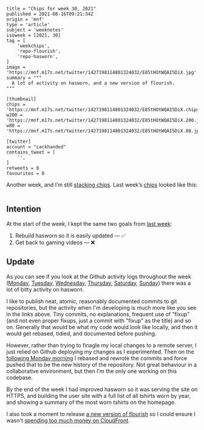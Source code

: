 ```
title = "Chips for week 30, 2021"
published = 2021-08-16T09:21:34Z
origin = 'mnf'
type = 'article'
subject = 'weeknotes'
isoweek = [2021, 30]
tag = [
    'weekchips',
    'repo-flourish',
    'repo-hasworn',
]
image = 'https://mnf.m17s.net/twitter/1427198114801324032/E85tHOtWQAI5DiX.jpg'
summary = """
  A lot of activity on hasworn, and a new version of flourish.
"""

[thumbnail]
chips = 'https://mnf.m17s.net/twitter/1427198114801324032/E85tHOtWQAI5DiX.chips.jpg'
w200 = 'https://mnf.m17s.net/twitter/1427198114801324032/E85tHOtWQAI5DiX.200.jpg'
w80 = 'https://mnf.m17s.net/twitter/1427198114801324032/E85tHOtWQAI5DiX.80.jpg'

[twitter]
account = "cackhanded"
contains_tweet = [
    '',
]
retweets = 0
favourites = 0
```

Another week, and I’m still [stacking chips][chips]. Last week’s
[chips][markers] looked like this:

[chips]: /2020/06/19/my-week-in-poker-chips
[markers]: /2020/08/22/my-weekchips-markers

<p class='image'><img src='https://mnf.m17s.net/twitter/1427198114801324032/E85tHOtWQAI5DiX.jpg' alt=''></p>

## Intention

At the start of the week, I kept the same two goals from [last week][lw]:

1. Rebuild hasworn so it is easily updated — ✅
1. Get back to gaming videos — ❌


## Update

As you can see if you look at the Github activity logs throughout the week
([Monday][m], [Tuesday][tu], [Wednesday][w], [Thursday][th], [Saturday][sa],
[Sunday][su]) there was a lot of bitty activity on hasworn.

I like to publish neat, atomic, reasonably documented commits to git
repositories, but the activity when I'm developing is much more like you
see in the links above. Tiny commits, no explanations, frequent use of
"fixup" (and not even proper fixups, just a commit with "fixup" as the title)
and so on. Generally that would be what my code would look like locally,
and then it would get rebased, tidied, and documented before pushing.

However, rather than trying to finagle my local changes to a remote server, I
just relied on Github deploying my changes as I experimented. Then on the
[following Monday morning][m2] I rebased and rewrote the commits and force
pushed that to be the new history of the repository. Not great behaviour in a
collaborative environment, but then I'm the only one working on this codebase.

By the end of the week I had improved hasworn so it was serving the site
on HTTPS, and building the user site with a full list of all tshirts worn
by year, and showing a summary of the most worn tshirts on the homepage.

I also took a moment to release [a new version of flourish][0103] so I could
ensure I wasn't [spending too much money on CloudFront][cf].


[lw]: /weeknotes/chips-for-week-29-2021
[ac]: https://marknormanfrancis.com/2021/08/02/github_activity
[m]: /2021/07/26/github_activity
[tu]: /2021/07/27/github_activity
[w]: /2021/07/28/github_activity
[th]: /2021/07/29/github_activity
[sa]: /2021/07/31/github_activity
[su]: /2021/08/01/github_activity
[m2]: /2021/08/02/github_activity
[0103]: https://github.com/norm/flourish/releases/tag/v0.10.3
[cf]: https://github.com/norm/flourish/commit/92b9a30b1d23208c99f5f5e84705b564778b41e0
